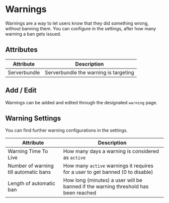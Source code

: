 # Warnings

Warnings are a way to let users know that they did something wrong, without banning them.
You can configure in the settings, after how many warning a ban gets issued.

## Attributes

| Attribute    | Description                           |
|--------------|---------------------------------------|
| Serverbundle | Serverbundle the warning is targeting |

## Add / Edit

Warnings can be added and edited through the designated `warning` page.

## Warning Settings

You can find further warning configurations in the settings.

| Attribute                             | Description                                                                        |
|---------------------------------------|------------------------------------------------------------------------------------|
| Warning Time To Live                  | How many days a warning is considered as `active`                                  |
| Number of warning till automatic bans | How many `active` warnings it requires for a user to get banned (0 to disable)     |
| Length of automatic ban               | How long (minutes) a user will be banned if the warning threshold has been reached |

